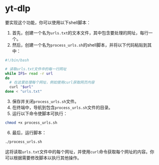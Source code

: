 # yt-dlp
要实现这个功能，你可以使用以下shell脚本：

1. 首先，创建一个名为`urls.txt`的文本文件，其中包含要处理的网址，每行一个。
2. 然后，创建一个名为`process_urls.sh`的shell脚本，并将以下代码粘贴到其中：

```bash
#!/bin/bash

# 读取urls.txt文件中的每一行网址
while IFS= read -r url
do
  # 在这里处理每个网址，例如使用curl获取网页内容
  curl "$url"
done < "urls.txt"
```

3. 保存并关闭`process_urls.sh`文件。
4. 在终端中，导航到包含`process_urls.sh`文件的目录。
5. 运行以下命令使脚本可执行：

```bash
chmod +x process_urls.sh
```

6. 最后，运行脚本：

```bash
./process_urls.sh
```

这将读取`urls.txt`文件中的每个网址，并使用`curl`命令获取每个网址的内容。你可以根据需要修改脚本以执行其他操作。